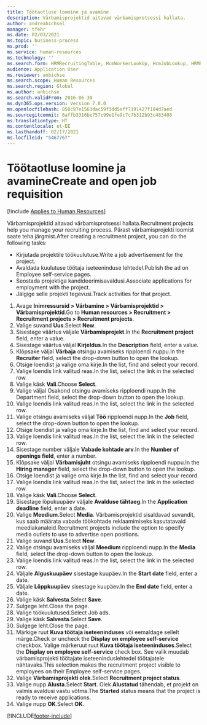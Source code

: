 ```yaml
---
title: Töötaotluse loomine ja avamine
description: Värbamisprojektid aitavad värbamisprotsessi hallata.
author: andreabichsel
manager: tfehr
ms.date: 02/03/2021
ms.topic: business-process
ms.prod: ''
ms.service: human-resources
ms.technology: ''
ms.search.form: HRMRecruitingTable, HcmWorkerLookUp, HcmJobLookup, HRMRecruitingMedia, HRMRecruitingJobAd, HcmPersonnelManagementWorkspace
audience: Application User
ms.reviewer: anbichse
ms.search.scope: Human Resources
ms.search.region: Global
ms.author: anbichse
ms.search.validFrom: 2016-06-30
ms.dyn365.ops.version: Version 7.0.0
ms.openlocfilehash: 858c97e1563dac59f3dd5aff7191427f104d7aed
ms.sourcegitcommit: 6affb3316be757c99e1fe9c7c7b312b93c483408
ms.translationtype: HT
ms.contentlocale: et-EE
ms.lasthandoff: 02/17/2021
ms.locfileid: "5467767"
---
```

# <a name="create-and-open-job-requisition"></a><span data-ttu-id="06cf1-103">Töötaotluse loomine ja avamine</span><span class="sxs-lookup"><span data-stu-id="06cf1-103">Create and open job requisition</span></span>

[!include [Applies to Human Resources](../includes/applies-to-hr.md)]

<span data-ttu-id="06cf1-104">Värbamisprojektid aitavad värbamisprotsessi hallata.</span><span class="sxs-lookup"><span data-stu-id="06cf1-104">Recruitment projects help you manage your recruiting process.</span></span> <span data-ttu-id="06cf1-105">Pärast värbamisprojekti loomist saate teha järgmist.</span><span class="sxs-lookup"><span data-stu-id="06cf1-105">After creating a recruitment project, you can do the following tasks:</span></span>

- <span data-ttu-id="06cf1-106">Kirjutada projektile töökuulutuse.</span><span class="sxs-lookup"><span data-stu-id="06cf1-106">Write a job advertisement for the project.</span></span>
- <span data-ttu-id="06cf1-107">Avaldada kuulutuse töötaja iseteeninduse lehtedel.</span><span class="sxs-lookup"><span data-stu-id="06cf1-107">Publish the ad on Employee self-service pages.</span></span>
- <span data-ttu-id="06cf1-108">Seostada projektiga kandideerimisavaldusi.</span><span class="sxs-lookup"><span data-stu-id="06cf1-108">Associate applications for employment with the project.</span></span>
- <span data-ttu-id="06cf1-109">Jälgige selle projekti tegevusi.</span><span class="sxs-lookup"><span data-stu-id="06cf1-109">Track activities for that project.</span></span> 

1. <span data-ttu-id="06cf1-110">Avage **Inimressursid > Värbamine > Värbamisprojektid > Värbamisprojektid**.</span><span class="sxs-lookup"><span data-stu-id="06cf1-110">Go to **Human resources > Recruitment > Recruitment projects > Recruitment projects**.</span></span>
2. <span data-ttu-id="06cf1-111">Valige suvand **Uus**.</span><span class="sxs-lookup"><span data-stu-id="06cf1-111">Select **New**.</span></span>
3. <span data-ttu-id="06cf1-112">Sisestage väärtus väljale **Värbamisprojekt**.</span><span class="sxs-lookup"><span data-stu-id="06cf1-112">In the **Recruitment project** field, enter a value.</span></span>
4. <span data-ttu-id="06cf1-113">Sisestage väärtus väljal **Kirjeldus**.</span><span class="sxs-lookup"><span data-stu-id="06cf1-113">In the **Description** field, enter a value.</span></span>
5. <span data-ttu-id="06cf1-114">Klõpsake väljal **Värbaja** otsingu avamiseks ripploendi nuppu.</span><span class="sxs-lookup"><span data-stu-id="06cf1-114">In the **Recruiter** field, select the drop-down button to open the lookup.</span></span>
6. <span data-ttu-id="06cf1-115">Otsige loendist ja valige oma kirje.</span><span class="sxs-lookup"><span data-stu-id="06cf1-115">In the list, find and select your record.</span></span>
7. <span data-ttu-id="06cf1-116">Valige loendis link valitud reas.</span><span class="sxs-lookup"><span data-stu-id="06cf1-116">In the list, select the link in the selected row.</span></span>
8. <span data-ttu-id="06cf1-117">Valige käsk **Vali**.</span><span class="sxs-lookup"><span data-stu-id="06cf1-117">Choose **Select**.</span></span>
9. <span data-ttu-id="06cf1-118">Valige väljal Osakond otsingu avamiseks ripploendi nupp.</span><span class="sxs-lookup"><span data-stu-id="06cf1-118">In the Department field, select the drop-down button to open the lookup.</span></span>
10. <span data-ttu-id="06cf1-119">Valige loendis link valitud reas.</span><span class="sxs-lookup"><span data-stu-id="06cf1-119">In the list, select the link in the selected row.</span></span>
11. <span data-ttu-id="06cf1-120">Valige otsingu avamiseks väljal **Töö** ripploendi nupp.</span><span class="sxs-lookup"><span data-stu-id="06cf1-120">In the **Job** field, select the drop-down button to open the lookup.</span></span>
12. <span data-ttu-id="06cf1-121">Otsige loendist ja valige oma kirje.</span><span class="sxs-lookup"><span data-stu-id="06cf1-121">In the list, find and select your record.</span></span>
13. <span data-ttu-id="06cf1-122">Valige loendis link valitud reas.</span><span class="sxs-lookup"><span data-stu-id="06cf1-122">In the list, select the link in the selected row.</span></span>
14. <span data-ttu-id="06cf1-123">Sisestage number väljale **Vabade kohtade arv**.</span><span class="sxs-lookup"><span data-stu-id="06cf1-123">In the **Number of openings field**, enter a number.</span></span>
15. <span data-ttu-id="06cf1-124">Klõpsake väljal **Värbamisjuht** otsingu avamiseks ripploendi nuppu.</span><span class="sxs-lookup"><span data-stu-id="06cf1-124">In the **Hiring manager** field, select the drop-down button to open the lookup.</span></span>
16. <span data-ttu-id="06cf1-125">Otsige loendist ja valige oma kirje.</span><span class="sxs-lookup"><span data-stu-id="06cf1-125">In the list, find and select your record.</span></span>
17. <span data-ttu-id="06cf1-126">Valige loendis link valitud reas.</span><span class="sxs-lookup"><span data-stu-id="06cf1-126">In the list, select the link in the selected row.</span></span>
18. <span data-ttu-id="06cf1-127">Valige käsk **Vali**.</span><span class="sxs-lookup"><span data-stu-id="06cf1-127">Choose **Select**.</span></span>
19. <span data-ttu-id="06cf1-128">Sisestage lõpukuupäev väljale **Avalduse tähtaeg**.</span><span class="sxs-lookup"><span data-stu-id="06cf1-128">In the **Application deadline** field, enter a date.</span></span>
20. <span data-ttu-id="06cf1-129">Valige **Meedium**.</span><span class="sxs-lookup"><span data-stu-id="06cf1-129">Select **Media**.</span></span> <span data-ttu-id="06cf1-130">Värbamisprojektid sisaldavad suvandit, kus saab määrata vabade töökohtade reklaamimiseks kasutatavaid meediakanaleid.</span><span class="sxs-lookup"><span data-stu-id="06cf1-130">Recruitment projects include the option to specify media outlets to use to advertise open positions.</span></span>  
21. <span data-ttu-id="06cf1-131">Valige suvand **Uus**.</span><span class="sxs-lookup"><span data-stu-id="06cf1-131">Select **New**.</span></span>
22. <span data-ttu-id="06cf1-132">Valige otsingu avamiseks väljal **Meedium** ripploendi nupp.</span><span class="sxs-lookup"><span data-stu-id="06cf1-132">In the **Media** field, select the drop-down button to open the lookup.</span></span>
23. <span data-ttu-id="06cf1-133">Valige loendis link valitud reas.</span><span class="sxs-lookup"><span data-stu-id="06cf1-133">In the list, select the link in the selected row.</span></span>
24. <span data-ttu-id="06cf1-134">Väljale **Alguskuupäev** sisestage kuupäev.</span><span class="sxs-lookup"><span data-stu-id="06cf1-134">In the **Start date** field, enter a date.</span></span>
25. <span data-ttu-id="06cf1-135">Väljale **Lõppkuupäev** sisestage kuupäev.</span><span class="sxs-lookup"><span data-stu-id="06cf1-135">In the **End date** field, enter a date.</span></span>
26. <span data-ttu-id="06cf1-136">Valige käsk **Salvesta**.</span><span class="sxs-lookup"><span data-stu-id="06cf1-136">Select **Save**.</span></span>
27. <span data-ttu-id="06cf1-137">Sulgege leht.</span><span class="sxs-lookup"><span data-stu-id="06cf1-137">Close the page.</span></span>
28. <span data-ttu-id="06cf1-138">Valige töökuulutused.</span><span class="sxs-lookup"><span data-stu-id="06cf1-138">Select Job ads.</span></span>
29. <span data-ttu-id="06cf1-139">Valige käsk **Salvesta**.</span><span class="sxs-lookup"><span data-stu-id="06cf1-139">Select **Save**.</span></span>
30. <span data-ttu-id="06cf1-140">Sulgege leht.</span><span class="sxs-lookup"><span data-stu-id="06cf1-140">Close the page.</span></span>
31. <span data-ttu-id="06cf1-141">Märkige ruut **Kuva töötaja iseteeninduses** või eemaldage sellelt märge.</span><span class="sxs-lookup"><span data-stu-id="06cf1-141">Check or uncheck the **Display on employee self-service** checkbox.</span></span> <span data-ttu-id="06cf1-142">Valige märkeruut ruut **Kuva töötaja iseteeninduses**.</span><span class="sxs-lookup"><span data-stu-id="06cf1-142">Select the **Display on employee self-service** check box.</span></span> <span data-ttu-id="06cf1-143">See valik muudab värbamisprojekti töötajate iseteeninduslehtedel töötajatele nähtavaks.</span><span class="sxs-lookup"><span data-stu-id="06cf1-143">This selection makes the recruitment project visible to employees on their Employee self-service pages.</span></span>
32. <span data-ttu-id="06cf1-144">Valige **Värbamisprojekti olek**.</span><span class="sxs-lookup"><span data-stu-id="06cf1-144">Select **Recruitment project status**.</span></span>
33. <span data-ttu-id="06cf1-145">Valige nupp **Alusta**.</span><span class="sxs-lookup"><span data-stu-id="06cf1-145">Select **Start**.</span></span> <span data-ttu-id="06cf1-146">Olek **Alustatud** tähendab, et projekt on valmis avaldusi vastu võtma.</span><span class="sxs-lookup"><span data-stu-id="06cf1-146">The **Started** status means that the project is ready to receive applications.</span></span>  
34. <span data-ttu-id="06cf1-147">Valige nupp **OK**.</span><span class="sxs-lookup"><span data-stu-id="06cf1-147">Select **OK**.</span></span>

[!INCLUDE[footer-include](../includes/footer-banner.md)]
